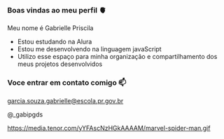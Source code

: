 ### Boas vindas ao meu perfil 🫀

Meu nome é Gabrielle Priscila

- Estou estudando na Alura
- Estou me desenvolvendo na linguagem javaScript
- Utilizo esse espaço para minha organização e compartilhamento dos meus projetos desenvolvidos

### Voce entrar em contato comigo 📫

garcia.souza.gabrielle@escola.pr.gov.br

@_gabipgds


https://media.tenor.com/yYFAscNzHGkAAAAM/marvel-spider-man.gif
